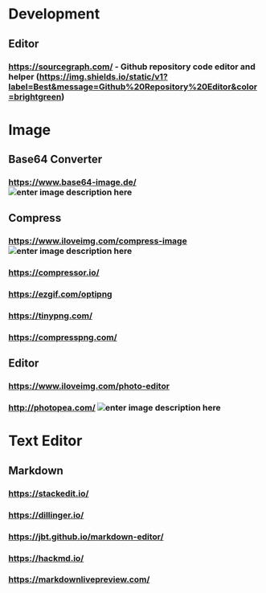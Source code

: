 # Development
## Editor
### https://sourcegraph.com/ - Github repository code editor and helper (https://img.shields.io/static/v1?label=Best&message=Github%20Repository%20Editor&color=brightgreen)
# Image
## Base64 Converter
### https://www.base64-image.de/ ![enter image description here](https://img.shields.io/static/v1?label=Best&message=Base64%20Converter&color=brightgreen)
## Compress
### https://www.iloveimg.com/compress-image  ![enter image description here](https://img.shields.io/static/v1?label=Best%20Result&message=Compress%20Tool&color=brightgreen)
### https://compressor.io/
### https://ezgif.com/optipng
### https://tinypng.com/
### https://compresspng.com/
## Editor
### https://www.iloveimg.com/photo-editor
### http://photopea.com/ ![enter image description here](https://img.shields.io/static/v1?label=Best&message=Editor&color=brightgreen)
# Text Editor
## Markdown
### https://stackedit.io/
### https://dillinger.io/
### https://jbt.github.io/markdown-editor/
### https://hackmd.io/
### https://markdownlivepreview.com/
